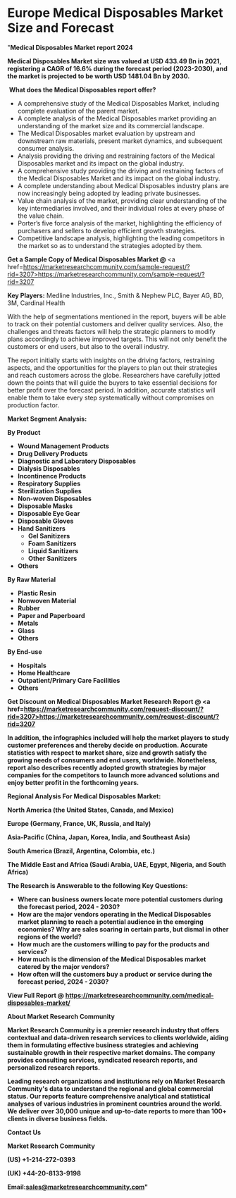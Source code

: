 # Europe Medical Disposables Market Size and Forecast
"<strong>Medical Disposables Market report 2024</strong>

<strong>Medical Disposables Market size was valued at USD 433.49 Bn in 2021, registering a CAGR of 16.6% during the forecast period (2023-2030), and the market is projected to be worth USD 1481.04 Bn by 2030.</strong>

 <strong><b>What does the Medical Disposables report offer?</b></strong>
<ul>
  <li>A comprehensive study of the Medical Disposables Market, including complete evaluation of the parent market.</li>
  <li>A complete analysis of the Medical Disposables market providing an understanding of the market size and its commercial landscape.</li>
  <li>The Medical Disposables market evaluation by upstream and downstream raw materials, present market dynamics, and subsequent consumer analysis.</li>
  <li>Analysis providing the driving and restraining factors of the Medical Disposables market and its impact on the global industry.</li>
  <li>A comprehensive study providing the driving and restraining factors of the Medical Disposables Market and its impact on the global industry.</li>
  <li>A complete understanding about Medical Disposables industry plans are now increasingly being adopted by leading private businesses.</li>
  <li>Value chain analysis of the market, providing clear understanding of the key intermediaries involved, and their individual roles at every phase of the value chain.</li>
  <li>Porter’s five force analysis of the market, highlighting the efficiency of purchasers and sellers to develop efficient growth strategies.</li>
  <li>Competitive landscape analysis, highlighting the leading competitors in the market so as to understand the strategies adopted by them.</li>
</ul>

<strong>Get a Sample Copy of Medical Disposables Market @ </strong><a href=https://marketresearchcommunity.com/sample-request/?rid=3207><u>https://marketresearchcommunity.com/sample-request/?rid=3207</u></a>

<strong>Key Players:</strong> 
Medline Industries, Inc., Smith &amp; Nephew PLC, Bayer AG, BD, 3M, Cardinal Health

With the help of segmentations mentioned in the report, buyers will be able to track on their potential customers and deliver quality services. Also, the challenges and threats factors will help the strategic planners to modify plans accordingly to achieve improved targets. This will not only benefit the customers or end users, but also to the overall industry.

The report initially starts with insights on the driving factors, restraining aspects, and the opportunities for the players to plan out their strategies and reach customers across the globe. Researchers have carefully jotted down the points that will guide the buyers to take essential decisions for better profit over the forecast period. In addition, accurate statistics will enable them to take every step systematically without compromises on production factor.

<strong>Market Segment Analysis:</strong>


<strong><strong>By Product</strong></h4>
<ul>
 	<li>Wound Management Products</li>
 	<li>Drug Delivery Products</li>
 	<li>Diagnostic and Laboratory Disposables</li>
 	<li>Dialysis Disposables</li>
 	<li>Incontinence Products</li>
 	<li>Respiratory Supplies</li>
 	<li>Sterilization Supplies</li>
 	<li>Non-woven Disposables</li>
 	<li>Disposable Masks</li>
 	<li>Disposable Eye Gear</li>
 	<li>Disposable Gloves</li>
 	<li>Hand Sanitizers
<ul>
 	<li>Gel Sanitizers</li>
 	<li>Foam Sanitizers</li>
 	<li>Liquid Sanitizers</li>
 	<li>Other Sanitizers</li>
</ul>
</li>
 	<li>Others</li>
</ul>
<strong><strong>By Raw Material</strong></h4>
<ul>
 	<li>Plastic Resin</li>
 	<li>Nonwoven Material</li>
 	<li>Rubber</li>
 	<li>Paper and Paperboard</li>
 	<li>Metals</li>
 	<li>Glass</li>
 	<li>Others</li>
</ul>
<strong><strong>By End-use</strong></h4>
<ul>
 	<li>Hospitals</li>
 	<li>Home Healthcare</li>
 	<li>Outpatient/Primary Care Facilities</li>
 	<li>Others</li>
</ul>

<strong>Get Discount on Medical Disposables Market Research Report @ </b></strong><a href=https://marketresearchcommunity.com/request-discount/?rid=3207><u>https://marketresearchcommunity.com/request-discount/?rid=3207</u></a>

In addition, the infographics included will help the market players to study customer preferences and thereby decide on production. Accurate statistics with respect to market share, size and growth satisfy the growing needs of consumers and end users, worldwide. Nonetheless, report also describes recently adopted growth strategies by major companies for the competitors to launch more advanced solutions and enjoy better profit in the forthcoming years.

<strong>Regional Analysis For Medical Disposables Market:</strong>

<strong>North America</strong> (the United States, Canada, and Mexico)

<strong>Europe</strong> (Germany, France, UK, Russia, and Italy)

<strong>Asia-Pacific</strong> (China, Japan, Korea, India, and Southeast Asia)

<strong>South America</strong> (Brazil, Argentina, Colombia, etc.)

<strong>The Middle East and Africa</strong> (Saudi Arabia, UAE, Egypt, Nigeria, and South Africa)

<strong>The Research is Answerable to the following Key Questions:</strong>
<ul>
 	<li>Where can business owners locate more potential customers during the forecast period, 2024 - 2030?</li>
 	<li>How are the major vendors operating in the Medical Disposables market planning to reach a potential audience in the emerging economies? Why are sales soaring in certain parts, but dismal in other regions of the world?</li>
 	<li>How much are the customers willing to pay for the products and services?</li>
 	<li>How much is the dimension of the Medical Disposables market catered by the major vendors?</li>
 	<li>How often will the customers buy a product or service during the forecast period, 2024 - 2030?</li>
</ul>

<strong>View Full Report @</strong> <a href=https://marketresearchcommunity.com/medical-disposables-market/>https://marketresearchcommunity.com/medical-disposables-market/</a>

<strong>About Market Research Community</strong>

Market Research Community is a premier research industry that offers contextual and data-driven research services to clients worldwide, aiding them in formulating effective business strategies and achieving sustainable growth in their respective market domains. The company provides consulting services, syndicated research reports, and personalized research reports.

Leading research organizations and institutions rely on Market Research Community's data to understand the regional and global commercial status. Our reports feature comprehensive analytical and statistical analyses of various industries in prominent countries around the world. We deliver over 30,000 unique and up-to-date reports to more than 100+ clients in diverse business fields.

<strong>Contact Us</strong>

<strong>Market Research Community</strong>

(US) +1-214-272-0393

(UK) +44-20-8133-9198

<strong>Email:</strong>sales@marketresearchcommunity.com"
